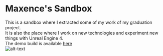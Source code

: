# Maxence's Sandbox

This is a sandbox where I extracted some of my work of my graduation project.<br>
It is also the place where I work on new technologies and experiment new things with Unreal Engine 4. <br>
The demo build is available [here](https://drive.google.com/file/d/1EIhrg6_wLhxVYMx7nObPrOczEVnbBXEh/view?usp=sharing)
<br>![alt-text](Sandbox_Tour.gif)
